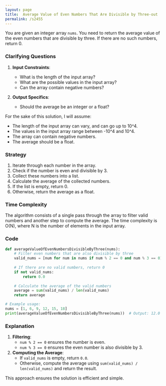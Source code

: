 ```yaml
---
layout: page
title:  Average Value of Even Numbers That Are Divisible by Three-out
permalink: /s2455
---
```

You are given an integer array `nums`. You need to return the average value of the even numbers that are divisible by three. If there are no such numbers, return 0.

### Clarifying Questions
1. **Input Constraints**:
    - What is the length of the input array? 
    - What are the possible values in the input array?
    - Can the array contain negative numbers?

2. **Output Specifics**:
    - Should the average be an integer or a float?

For the sake of this solution, I will assume:
- The length of the input array can vary, and can go up to 10^4.
- The values in the input array range between -10^4 and 10^4.
- The array can contain negative numbers.
- The average should be a float.

### Strategy
1. Iterate through each number in the array.
2. Check if the number is even and divisible by 3.
3. Collect these numbers into a list.
4. Calculate the average of the collected numbers.
5. If the list is empty, return 0.
6. Otherwise, return the average as a float.

### Time Complexity
The algorithm consists of a single pass through the array to filter valid numbers and another step to compute the average. The time complexity is O(N), where N is the number of elements in the input array.

### Code

```python
def averageValueOfEvenNumbersDivisibleByThree(nums):
    # Filter even numbers that are also divisible by three
    valid_nums = [num for num in nums if num % 2 == 0 and num % 3 == 0]
    
    # If there are no valid numbers, return 0
    if not valid_nums:
        return 0.0
    
    # Calculate the average of the valid numbers
    average = sum(valid_nums) / len(valid_nums)
    return average

# Example usage:
nums = [1, 6, 9, 12, 15, 18]
print(averageValueOfEvenNumbersDivisibleByThree(nums))  # Output: 12.0
```

### Explanation
1. **Filtering**:
    - `num % 2 == 0` ensures the number is even.
    - `num % 3 == 0` ensures the even number is also divisible by 3.
2. **Computing the Average**:
    - If `valid_nums` is empty, return `0.0`.
    - Otherwise, compute the average using `sum(valid_nums) / len(valid_nums)` and return the result.

This approach ensures the solution is efficient and simple.